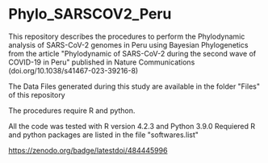 # Phylo_SARSCOV2_Peru

This repository describes the procedures to perform the Phylodynamic analysis of SARS-CoV-2 genomes in Peru using Bayesian Phylogenetics from the article "Phylodynamic of SARS-CoV-2 during the second wave of COVID-19 in Peru" published in Nature Communications (doi.org/10.1038/s41467-023-39216-8)

The Data Files generated during this study are available in the folder "Files" of this repository

The procedures require R and python.

All the code was tested with R version 4.2.3 and Python 3.9.0
Requiered R and python packages are listed in the file "softwares.list" 

https://zenodo.org/badge/latestdoi/484445996
